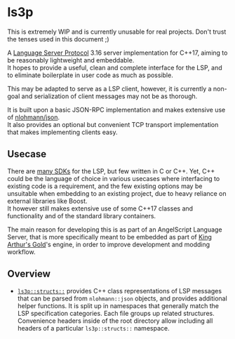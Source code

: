 # ls3p

This is extremely WIP and is currently unusable for real projects. Don't trust the tenses used in this document ;)

A [Language Server Protocol](https://microsoft.github.io/language-server-protocol/) 3.16 server implementation for C++17, aiming to be reasonably lightweight and embeddable.  
It hopes to provide a useful, clean and complete interface for the LSP, and to eliminate boilerplate in user code as much as possible.

This may be adapted to serve as a LSP client, however, it is currently a non-goal and serialization of client messages may not be as thorough.

It is built upon a basic JSON-RPC implementation and makes extensive use of [nlohmann/json](https://github.com/nlohmann/json).  
It also provides an optional but convenient TCP transport implementation that makes implementing clients easy.

## Usecase

There are [many SDKs](https://microsoft.github.io/language-server-protocol/implementors/sdks/) for the LSP, but few written in C or C++. Yet, C++ could be the language of choice in various usecases where interfacing to existing code is a requirement, and the few existing options may be unsuitable when embedding to an existing project, due to heavy reliance on external libraries like Boost.  
It however still makes extensive use of some C++17 classes and functionality and of the standard library containers.

The main reason for developing this is as part of an AngelScript Language Server, that is more specifically meant to be embedded as part of [King Arthur's Gold](https://kag2d.com/en/)'s engine, in order to improve development and modding workflow.

## Overview

- [`ls3p::structs::`](include/ls3p/structs/) provides C++ class representations of LSP messages that can be parsed from `nlohmann::json` objects, and provides additional helper functions. It is split up in namespaces that generally match the LSP specification categories. Each file groups up related structures. Convenience headers inside of the root directory allow including all headers of a particular `ls3p::structs::` namespace.